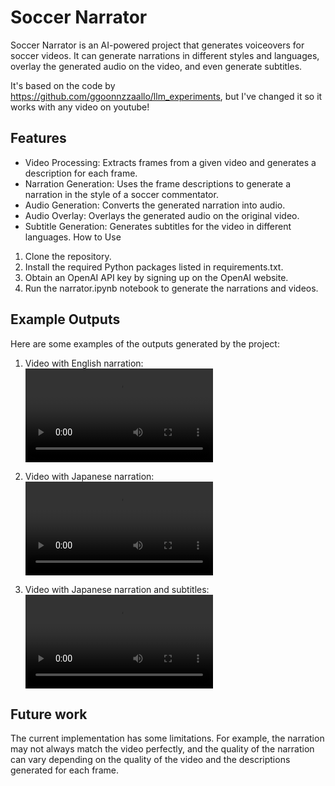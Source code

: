# Soccer Narrator

Soccer Narrator is an AI-powered project that generates voiceovers for soccer videos. It can generate narrations in different styles and languages, overlay the generated audio on the video, and even generate subtitles.

It's based on the code by https://github.com/ggoonnzzaallo/llm_experiments, but I've changed it so it works with any video on youtube!

## Features

- Video Processing: Extracts frames from a given video and generates a description for each frame.
- Narration Generation: Uses the frame descriptions to generate a narration in the style of a soccer commentator.
- Audio Generation: Converts the generated narration into audio.
- Audio Overlay: Overlays the generated audio on the original video.
- Subtitle Generation: Generates subtitles for the video in different languages.
  How to Use

1. Clone the repository.
2. Install the required Python packages listed in requirements.txt.
3. Obtain an OpenAI API key by signing up on the OpenAI website.
4. Run the narrator.ipynb notebook to generate the narrations and videos.

## Example Outputs

Here are some examples of the outputs generated by the project:

1. Video with English narration:
   ![English Narration](outputs/output.mp4)

2. Video with Japanese narration:
   ![Japanese Narration](outputs/japanese_output.mp4)

3. Video with Japanese narration and subtitles:
   ![Japanese Narration with Subtitles](outputs/japanese_subtitles.mp4)

## Future work

The current implementation has some limitations. For example, the narration may not always match the video perfectly, and the quality of the narration can vary depending on the quality of the video and the descriptions generated for each frame.
